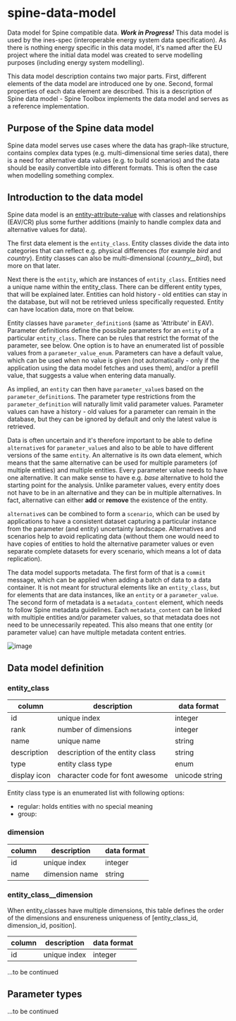 # spine-data-model
Data model for Spine compatible data. _**Work in Progress!**_ This data model is used by the ines-spec (interoperable energy system data specification). As there is nothing energy specific in this data model, it's named after the EU project where the initial data model was created to serve modelling purposes (including energy system modelling).  

This data model description contains two major parts. First, different elements of the data model are introduced one by one. Second, formal properties of each data element are described. This is a description of Spine data model - Spine Toolbox implements the data model and serves as a reference implementation.

## Purpose of the Spine data model

Spine data model serves use cases where the data has graph-like structure, contains complex data types (e.g. multi-dimensional time series data), there is a need for alternative data values (e.g. to build scenarios) and the data should be easily convertible into different formats. This is often the case when modelling something complex.

## Introduction to the data model

Spine data model is an [entity-attribute-value](https://en.wikipedia.org/wiki/Entity–attribute–value_model) with classes and relationships (EAV/CR) plus some further additions (mainly to handle complex data and alternative values for data).

The first data element is the `entity_class`. Entity classes divide the data into categories that can reflect e.g. physical differences (for example *bird* and *country*). Entity classes can also be multi-dimensional (*country__bird*), but more on that later.

Next there is the `entity`, which are instances of `entity_class`. Entities need a unique name within the entity_class. There can be different entity types, that will be explained later. Entities can hold history - old entities can stay in the database, but will not be retrieved unless specifically requested. Entity can have location data, more on that below.

Entity classes have `parameter_definition`s (same as 'Attribute' in EAV). Parameter definitions define the possible parameters for an `entity` of a particular `entity_class`. There can be rules that restrict the format of the parameter, see below. One option is to have an enumerated list of possible values from a `parameter_value_enum`. Parameters can have a default value, which can be used when no value is given (not automatically - only if the application using the data model fetches and uses them), and/or a prefill value, that suggests a value when entering data manually. 

As implied, an `entity` can then have `parameter_value`s based on the `parameter_definition`s. The parameter type restrictions from the `parameter_definition` will naturally limit valid parameter values. Parameter values can have a history - old values for a parameter can remain in the database, but they can be ignored by default and only the latest value is retrieved.

Data is often uncertain and it's therefore important to be able to define `alternative`s for `parameter_value`s and also to be able to have different versions of the same `entity`. An alternative is its own data element, which means that the same alternative can be used for multiple parameters (of multiple entities) and multiple entities. Every parameter value needs to have one alternative. It can make sense to have e.g. *base* alternative to hold the starting point for the analysis. Unlike parameter values, every entity does not have to be in an alternative and they can be in multiple alternatives. In fact, alternative can either **add** or **remove** the existence of the entity.

`alternative`s can be combined to form a `scenario`, which can be used by applications to have a consistent dataset capturing a particular instance from the parameter (and entity) uncertainty landscape. Alternatives and scenarios help to avoid replicating data (without them one would need to have copies of entities to hold the alternative parameter values or even separate complete datasets for every scenario, which means a lot of data replication).

The data model supports metadata. The first form of that is a `commit` message, which can be applied when adding a batch of data to a data container. It is not meant for structural elements like an `entity_class`, but for elements that are data instances, like an `entity` or a `parameter_value`. The second form of metadata is a `metadata_content` element, which needs to follow Spine metadata guidelines. Each `metadata_content` can be linked with multiple entities and/or parameter values, so that metadata does not need to be unnecessarily repeated. This also means that one entity (or parameter value) can have multiple metadata content entries.

![image](https://github.com/energy-modelling-workbench/spine-data-model/assets/40472544/9623b887-321b-42e7-8278-ada4a47b2537)

## Data model definition

### entity_class

|column  |description|data format|
|----|----|----|
|id      |unique index  |integer  |
|rank    |number of dimensions  |integer  |
|name    |unique name      |string  |
|description|description of the entity class|string |
|type|entity class type|enum|
|display icon|character code for font awesome|unicode string |

Entity class type is an enumerated list with following options:
- regular: holds entities with no special meaning
- group: 

### dimension

|column  |description|data format|
|----|----|----|
|id|unique index|integer|
|name|dimension name|string|

### entity_class__dimension

When entity_classes have multiple dimensions, this table defines the order of the dimensions and ensureness uniqueness of [entity_class_id, dimension_id, position].

|column  |description|data format|
|----|----|----|
|id      |unique index  |integer  |

...to be continued

## Parameter types

...to be continued
